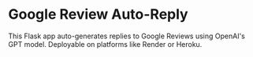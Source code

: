 # Google Review Auto-Reply

This Flask app auto-generates replies to Google Reviews using OpenAI's GPT model.
Deployable on platforms like Render or Heroku.

